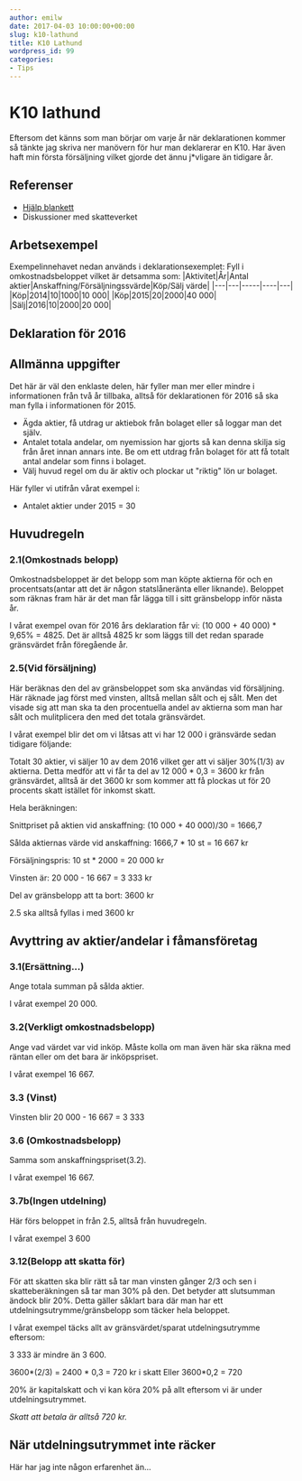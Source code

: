 ```yaml
---
author: emilw
date: 2017-04-03 10:00:00+00:00
slug: k10-lathund
title: K10 Lathund
wordpress_id: 99
categories:
- Tips
---
```


# K10 lathund
Eftersom det känns som man börjar om varje år när deklarationen kommer så tänkte jag skriva ner manövern för hur man deklarerar en K10. Har även haft min första försäljning vilket gjorde det ännu j*vligare än tidigare år.

## Referenser
- [Hjälp blankett](https://www.skatteverket.se/foretagochorganisationer/sjalvservice/blanketterbroschyrer/broschyrer/info/292.4.39f16f103821c58f680007349.html)
- Diskussioner med skatteverket

## Arbetsexempel
Exempelinnehavet nedan används i deklarationsexemplet:
Fyll i omkostnadsbeloppet vilket är detsamma som:
|Aktivitet|År|Antal aktier|Anskaffning/Försäljningssvärde|Köp/Sälj värde|
|---|---|-----|----|---|
|Köp|2014|10|1000|10 000|
|Köp|2015|20|2000|40 000|
|Sälj|2016|10|2000|20 000|

## Deklaration för 2016

## Allmänna uppgifter

Det här är väl den enklaste delen, här fyller man mer eller mindre i informationen från två år tillbaka, alltså för deklarationen för 2016 så ska man fylla i informationen för 2015.

- Ägda aktier, få utdrag ur aktiebok från bolaget eller så loggar man det själv.
- Antalet totala andelar, om nyemission har gjorts så kan denna skilja sig från året innan annars inte. Be om ett utdrag från bolaget för att få totalt antal andelar som finns i bolaget.
- Välj huvud regel om du är aktiv och plockar ut "riktig" lön ur bolaget.

Här fyller vi utifrån vårat exempel i:
- Antalet aktier under 2015 = 30

## Huvudregeln

### 2.1(Omkostnads belopp)
Omkostnadsbeloppet är det belopp som man köpte aktierna för och en procentsats(antar att det är någon statslåneränta eller liknande).
Beloppet som räknas fram här är det man får lägga till i sitt gränsbelopp inför nästa år.

I vårat exempel ovan för 2016 års deklaration får vi: (10 000 + 40 000) * 9,65% = 4825.
Det är alltså 4825 kr som läggs till det redan sparade gränsvärdet från föregående år.

### 2.5(Vid försäljning)
Här beräknas den del av gränsbeloppet som ska användas vid försäljning. Här räknade jag först med vinsten, alltså mellan sålt och ej sålt. Men det visade sig att man ska ta den procentuella andel av aktierna som man har sålt och mulitplicera den med det totala gränsvärdet.

I vårat exempel blir det om vi låtsas att vi har 12 000 i gränsvärde sedan tidigare följande:

Totalt 30 aktier, vi säljer 10 av dem 2016 vilket ger att vi säljer 30%(1/3) av aktierna. Detta medför att vi får ta del av 12 000 * 0,3 = 3600 kr från gränsvärdet, alltså är det 3600 kr som kommer att få plockas ut för 20 procents skatt istället för inkomst skatt.

Hela beräkningen:

Snittpriset på aktien vid anskaffning: (10 000 + 40 000)/30 = 1666,7

Sålda aktiernas värde vid anskaffning: 1666,7 * 10 st = 16 667 kr

Försäljningspris: 10 st  * 2000 = 20 000 kr

Vinsten är: 20 000 - 16 667 = 3 333 kr

Del av gränsbelopp att ta bort: 3600 kr

2.5 ska alltså fyllas i med 3600 kr

## Avyttring av aktier/andelar i fåmansföretag

### 3.1(Ersättning...)
Ange totala summan på sålda aktier.

I vårat exempel 20 000.

### 3.2(Verkligt omkostnadsbelopp)
Ange vad värdet var vid inköp. Måste kolla om man även här ska räkna med räntan eller om det bara är inköpspriset.

I vårat exempel 16 667.

### 3.3 (Vinst)
Vinsten blir 20 000 - 16 667 = 3 333

### 3.6 (Omkostnadsbelopp)
Samma som anskaffningspriset(3.2).

I vårat exempel 16 667.

### 3.7b(Ingen utdelning)
Här förs beloppet in från 2.5, alltså från huvudregeln.

I vårat exempel 3 600

### 3.12(Belopp att skatta för)
För att skatten ska blir rätt så tar man vinsten gånger 2/3 och sen i skatteberäkningen så tar man 30% på den. Det betyder att slutsumman ändock blir 20%. Detta gäller såklart bara där man har ett utdelningsutrymme/gränsbelopp som täcker hela beloppet.

I vårat exempel täcks allt av gränsvärdet/sparat utdelningsutrymme eftersom:

3 333 är mindre än 3 600.

3600*(2/3) = 2400 * 0,3 = 720 kr i skatt
Eller
3600*0,2 = 720

20% är kapitalskatt och vi kan köra 20% på allt eftersom vi är under utdelningsutrymmet.

*Skatt att betala är alltså 720 kr.*

## När utdelningsutrymmet inte räcker
Här har jag inte någon erfarenhet än...

